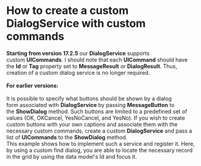 # How to create a custom DialogService with custom commands


<p><strong>Starting from version</strong> <strong>17.2.5</strong> our <strong>DialogService</strong> supports custom <strong>UICommands</strong>. I should note that each <strong>UICommand</strong> should have the <strong>Id</strong> or <strong>Tag</strong> property set to <strong>MessageResult</strong> or <strong>DialogResult</strong>. Thus, creation of a custom dialog service is no longer required. <br><br><strong>For earlier versions:</strong><br><br>It is possible to specify what buttons should be shown by a dialog form associated with <strong>DialogService</strong> by passing <strong>MessageButton</strong> to the <strong>ShowDialog</strong> method. Such buttons are limited to a predefined set of values (OK, OKCancel, YesNoCancel, and YesNo). If you wish to create custom buttons with your own captions and associate them with the necessary custom commands, create a custom <strong>DialogService</strong> and pass a list of <strong>UICommands</strong> to the <strong>ShowDialog</strong> method. <br>This example shows how to implement such a service and register it. Here, by using a custom find dialog, you are able to locate the necessary record in the grid by using the data model's Id and focus it. </p>

<br/>


